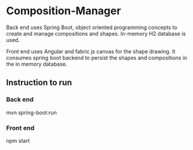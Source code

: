 # Composition-Manager

Back end uses Spring Boot, object oriented programming concepts to create and manage compositions and shapes.
In-memory H2 database is used.

Front end uses Angular and fabric js canvas for the shape drawing.
It consumes spring boot backend to persist the shapes and compositions in the in memory database.

## Instruction to run

### Back end
mvn spring-boot:run

### Front end
npm start